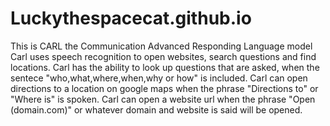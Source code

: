 # Luckythespacecat.github.io
This is CARL the Communication Advanced Responding Language model
Carl uses speech recognition to open websites, search questions and find locations.
Carl has the ability to look up questions that are asked, when the sentece "who,what,where,when,why or how" is included.
Carl can open directions to a location on google maps when the phrase "Directions to" or "Where is" is spoken.
Carl can open a website url when the phrase "Open (domain.com)" or whatever domain and website is said will be opened.
